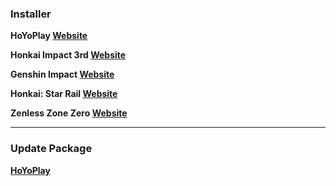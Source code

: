 ### Installer

**HoYoPlay 
[Website](https://download-porter.hoyoverse.com/download-porter/2025/01/14/VYTpXlbWo8_1.4.2.199_1_0_hyp_hoyoverse_prod_202501021059_rmFvwOfI.exe)**

**Honkai Impact 3rd
[Website](https://autopatchglb.honkaiimpact3.com/ptpublic/bh3_hoyoplay/20241223174445_fiCU7oYR9fnE4cUm/VYTpXlbWo8_1.4.2.199_1_0_hi3_gw_pc_prod_202412231203_AeccJQyl.exe)**

**Genshin Impact 
[Website](https://download-porter.hoyoverse.com/download-porter/2025/01/02/GenshinImpact_install_202412201651.exe)**

**Honkai: Star Rail 
[Website](https://download-porter.hoyoverse.com/download-porter/2024/12/31/3.0_1231_setup_hoyoverse.exe)**

**Zenless Zone Zero
[Website](https://download-porter.hoyoverse.com/download-porter/2025/01/02/20241223182713_rmIs1fCkmstzGU5A_ZenlessZoneZero_setup_202412231853.exe)**

---

### Update Package
**[HoYoPlay](https://hyp-webstatic.hoyoverse.com/hyp-client/VYTpXlbWo8_1.4.2.199_1_1_cps_hyp_global_VYTpXlbWo8_16hoyoverse_202501021059_SZcFGlVM.zip)**
